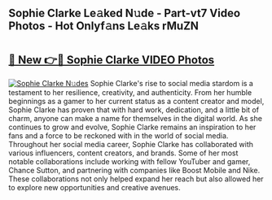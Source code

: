 ## Sophie Clarke Le𝚊ked N𝚞de - Part-vt7 Video Photos - Hot Onlyf𝚊ns Le𝚊ks rMuZN

# <h2><a href="http://ac44424.deff.icu/?id=Sophie+Clarke">🔗 New 👉🔴 Sophie Clarke VIDEO Photos</a></h2>

[![Sophie Clarke N𝚞des](https://i.imgur.com/rIISA9y.gif)](http://ac44424.deff.icu/?id=Sophie+Clarke)
Sophie Clarke's rise to social media stardom is a testament to her resilience, creativity, and authenticity. From her humble beginnings as a gamer to her current status as a content creator and model, Sophie Clarke has proven that with hard work, dedication, and a little bit of charm, anyone can make a name for themselves in the digital world. As she continues to grow and evolve, Sophie Clarke remains an inspiration to her fans and a force to be reckoned with in the world of social media. Throughout her social media career, Sophie Clarke has collaborated with various influencers, content creators, and brands. Some of her most notable collaborations include working with fellow YouTuber and gamer, Chance Sutton, and partnering with companies like Boost Mobile and Nike. These collaborations not only helped expand her reach but also allowed her to explore new opportunities and creative avenues.
